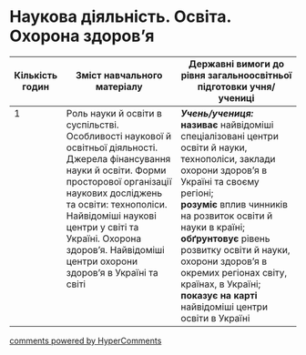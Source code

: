 <div id="hypercomments_widget" class="js-hypercomments-widget invisible"></div>

# Наукова діяльність. Освіта. Охорона здоров’я

<table>
  <tr>
    <td width="10%" align="center"><b>Кількість годин</b></td>  
    <td width="45%" align="center"><b>Зміст навчального матеріалу</b></td>
    <td width="45%" align="center"><b>Державні вимоги до рівня загальноосвітньої підготовки учня/учениці</b></td>
  </tr>
<tbody>
  <tr>
<td width="10%" style="vertical-align:top !important;">1</td>
    <td width="45%" style="vertical-align:top !important;">
Роль науки й освіти в суспільстві. Особливості наукової й освітньої  діяльності. Джерела фінансування науки й освіти. Форми просторової організації наукових досліджень та освіти: технополіси. Найвідоміші наукові центри у світі та Україні. Охорона здоров’я. Найвідоміші центри охорони здоров’я в Україні та світі 
</td>
    <td width="45%" style="vertical-align:top !important;">
<i><b>Учень/учениця:</b></i><br>
<b>називає</b> найвідоміші спеціалізовані центри освіти й науки, технополіси, заклади охорони здоров’я в Україні та своєму регіоні;<br>
<b>розуміє</b> вплив чинників на розвиток освіти й науки в країні;<br>
<b>обґрунтовує</b> рівень розвитку освіти й науки, охорони здоров’я в окремих регіонах світу, країнах, в Україні;<br>
<b>показує на карті</b> найвідоміші центри освіти в Україні</td>
  </tr>
</tbody>
</table>

<div class="js-hypercomments-container">
<a href="http://hypercomments.com" class="hc-link" title="comments widget">comments powered by HyperComments</a>
</div>
